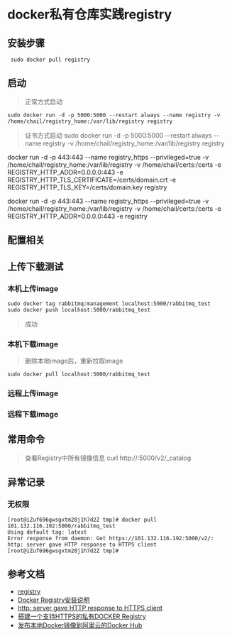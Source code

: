 # docker私有仓库实践registry

## 安装步骤
```
 sudo docker pull registry
```

## 启动
> 正常方式启动
```
sudo docker run -d -p 5000:5000 --restart always --name registry -v /home/chail/registry_home:/var/lib/registry registry
```

> 证书方式启动
sudo docker run -d -p 5000:5000 --restart always --name registry -v /home/chail/registry_home:/var/lib/registry registry

docker run -d -p 443:443 --name registry_https  --privileged=true -v /home/chail/registry_home:/var/lib/registry -v /home/chail/certs:/certs -e REGISTRY_HTTP_ADDR=0.0.0.0:443 -e REGISTRY_HTTP_TLS_CERTIFICATE=/certs/domain.crt -e REGISTRY_HTTP_TLS_KEY=/certs/domain.key registry

docker run -d -p 443:443 --name registry_https  --privileged=true -v /home/chail/registry_home:/var/lib/registry -v /home/chail/certs:/certs -e REGISTRY_HTTP_ADDR=0.0.0.0:443 -e registry



## 配置相关

## 上传下载测试

### 本机上传image
```
sudo docker tag rabbitmq:management localhost:5000/rabbitmq_test
sudo docker push localhost:5000/rabbitmq_test
```
> 成功

### 本机下载image

> 删除本地image后，重新拉取image
```
sudo docker pull localhost:5000/rabbitmq_test
```

### 远程上传image

### 远程下载image


## 常用命令
> 查看Registry中所有镜像信息
    curl http://<ip>:5000/v2/_catalog

## 异常记录
### 无权限

```
[root@iZuf696gwsgxtm28j1h7d2Z tmp]# docker pull 101.132.116.192:5000/rabbitmq_test
Using default tag: latest
Error response from daemon: Get https://101.132.116.192:5000/v2/: http: server gave HTTP response to HTTPS client
[root@iZuf696gwsgxtm28j1h7d2Z tmp]# 
```

## 参考文档
- [registry](https://hub.docker.com/_/registry/)
- [Docker Registry安装说明](https://www.cnblogs.com/shoufengwei/p/7288464.html)
- [http: server gave HTTP response to HTTPS client](https://www.cnblogs.com/lkun/p/7990466.html)
- [搭建一个支持HTTPS的私有DOCKER Registry](https://blog.csdn.net/xcjing/article/details/70238273)
- [发布本地Docker镜像到阿里云的Docker Hub](https://blog.csdn.net/upshi/article/details/78988030)
